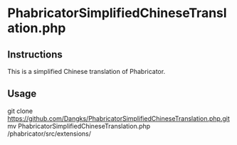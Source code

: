 # PhabricatorSimplifiedChineseTranslation.php


## Instructions
This is a simplified Chinese translation of Phabricator.

## Usage
git clone https://github.com/Dangks/PhabricatorSimplifiedChineseTranslation.php.git
mv PhabricatorSimplifiedChineseTranslation.php /phabricator/src/extensions/

